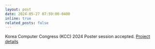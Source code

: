 ```yaml
---
layout: post
date: 2024-05-27 07:59:00-0400
inline: true
related_posts: false
---
```


Korea Computer Congress (KCC) 2024 Poster session accepted. [Project details](https://krandslam.github.io/projects/1_project/)
